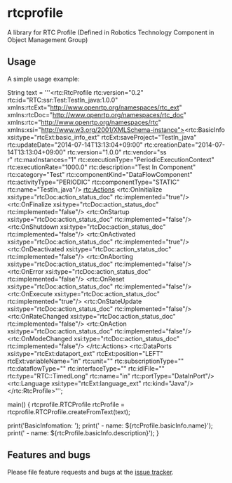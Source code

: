 # rtcprofile

A library for RTC Profile (Defined in Robotics Technology Component in Object Management Group)

## Usage

A simple usage example:

String text = '''<?xml version="1.0" encoding="UTF-8" standalone="yes"?><rtc:RtcProfile rtc:version="0.2" rtc:id="RTC:ssr:Test:TestIn_java:1.0.0" xmlns:rtcExt="http://www.openrtp.org/namespaces/rtc_ext" xmlns:rtcDoc="http://www.openrtp.org/namespaces/rtc_doc" xmlns:rtc="http://www.openrtp.org/namespaces/rtc" xmlns:xsi="http://www.w3.org/2001/XMLSchema-instance"><rtc:BasicInfo xsi:type="rtcExt:basic_info_ext" rtcExt:saveProject="TestIn_java" rtc:updateDate="2014-07-14T13:13:04+09:00" rtc:creationDate="2014-07-14T13:13:04+09:00" rtc:version="1.0.0" rtc:vendor="ss\
r" rtc:maxInstances="1" rtc:executionType="PeriodicExecutionContext" rtc:executionRate="1000.0" rtc:description="Test In Component" rtc:category="Test" rtc:componentKind="DataFlowComponent" rtc:activityType="PERIODIC" rtc:componentType="STATIC" rtc:name="TestIn_java"/>
    <rtc:Actions>
        <rtc:OnInitialize xsi:type="rtcDoc:action_status_doc" rtc:implemented="true"/>
        <rtc:OnFinalize xsi:type="rtcDoc:action_status_doc" rtc:implemented="false"/>
        <rtc:OnStartup xsi:type="rtcDoc:action_status_doc" rtc:implemented="false"/>
        <rtc:OnShutdown xsi:type="rtcDoc:action_status_doc" rtc:implemented="false"/>
        <rtc:OnActivated xsi:type="rtcDoc:action_status_doc" rtc:implemented="true"/>
        <rtc:OnDeactivated xsi:type="rtcDoc:action_status_doc" rtc:implemented="false"/>
        <rtc:OnAborting xsi:type="rtcDoc:action_status_doc" rtc:implemented="false"/>
        <rtc:OnError xsi:type="rtcDoc:action_status_doc" rtc:implemented="false"/>
        <rtc:OnReset xsi:type="rtcDoc:action_status_doc" rtc:implemented="false"/>
        <rtc:OnExecute xsi:type="rtcDoc:action_status_doc" rtc:implemented="true"/>
        <rtc:OnStateUpdate xsi:type="rtcDoc:action_status_doc" rtc:implemented="false"/>
        <rtc:OnRateChanged xsi:type="rtcDoc:action_status_doc" rtc:implemented="false"/>
        <rtc:OnAction xsi:type="rtcDoc:action_status_doc" rtc:implemented="false"/>
        <rtc:OnModeChanged xsi:type="rtcDoc:action_status_doc" rtc:implemented="false"/>
    </rtc:Actions>
    <rtc:DataPorts xsi:type="rtcExt:dataport_ext" rtcExt:position="LEFT" rtcExt:variableName="in" rtc:unit="" rtc:subscriptionType="" rtc:dataflowType="" rtc:interfaceType="" rtc:idlFile="" rtc:type="RTC::TimedLong" rtc:name="in" rtc:portType="DataInPort"/>
    <rtc:Language xsi:type="rtcExt:language_ext" rtc:kind="Java"/>
</rtc:RtcProfile>''';

main() {
  rtcprofile.RTCProfile rtcProfile = rtcprofile.RTCProfile.createFromText(text);
  
  print('BasicInfomation: ');
  print(' - name: ${rtcProfile.basicInfo.name}');
  print(' - name: ${rtcProfile.basicInfo.description}');
}

## Features and bugs

Please file feature requests and bugs at the [issue tracker][tracker].

[tracker]: http://example.com/issues/replaceme
